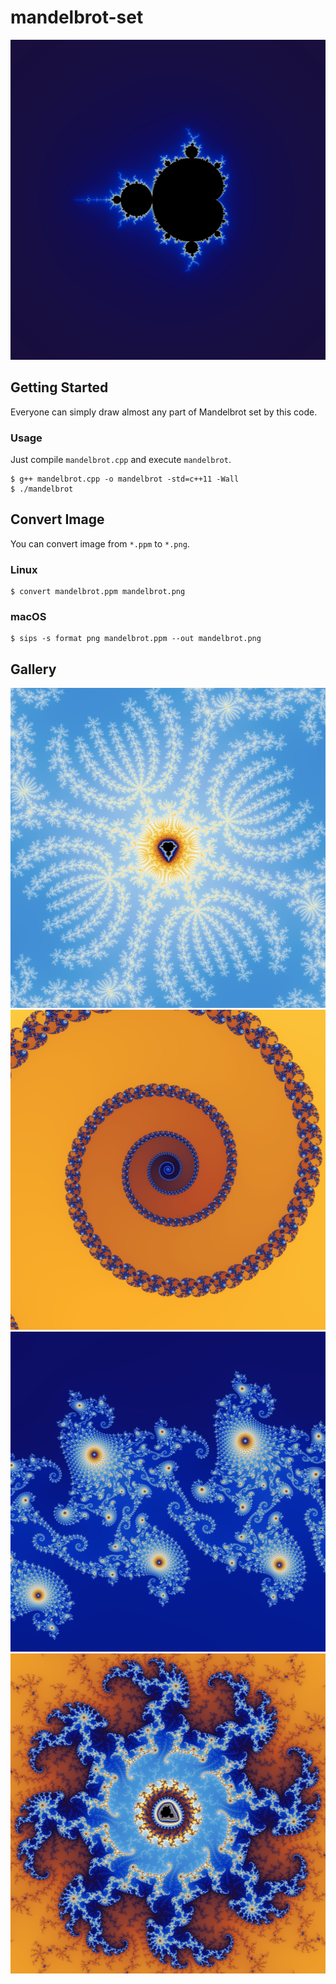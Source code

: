 # mandelbrot-set

<img src="https://raw.githubusercontent.com/segnoda/mandelbrot-set/master/gallery/M0-1024.png"  width="512" height="512"/>

## Getting Started

Everyone can simply draw almost any part of Mandelbrot set by this code.

### Usage

Just compile `mandelbrot.cpp` and execute `mandelbrot`.

```
$ g++ mandelbrot.cpp -o mandelbrot -std=c++11 -Wall
$ ./mandelbrot
```

## Convert Image

You can convert image from `*.ppm` to `*.png`.

### Linux

```
$ convert mandelbrot.ppm mandelbrot.png
```

### macOS

```
$ sips -s format png mandelbrot.ppm --out mandelbrot.png
```

## Gallery

<img src="https://raw.githubusercontent.com/segnoda/mandelbrot-set/master/gallery/M1-1024.png"  width="512" height="512"/>
<img src="https://raw.githubusercontent.com/segnoda/mandelbrot-set/master/gallery/M2-1024.png"  width="512" height="512"/>
<img src="https://raw.githubusercontent.com/segnoda/mandelbrot-set/master/gallery/M3-1024.png"  width="512" height="512"/>
<img src="https://raw.githubusercontent.com/segnoda/mandelbrot-set/master/gallery/M4-1024.png"  width="512" height="512"/>
